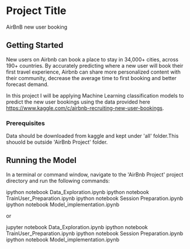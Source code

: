 # Project Title

AirBnB new user booking

## Getting Started

New users on Airbnb can book a place to stay in 34,000+ cities, across 190+ countries. By
accurately predicting where a new user will book their first travel experience, Airbnb can
share more personalized content with their community, decrease the average time to first
booking and better forecast demand.

In this project I will be applying Machine Learning classification models to predict the
new user bookings using the data provided here 
https://www.kaggle.com/c/airbnb-recruiting-new-user-bookings.

### Prerequisites

Data should be downloaded from kaggle and kept under 'all' folder.This shouold be outside 'AirBnb Project' folder. 


## Running the Model

In a terminal or command window, navigate to the 'AirBnb Project' project directory and run the following commands:

ipython notebook Data_Exploration.ipynb
ipython notebook TrainUser_Preparation.ipynb
ipython notebook Session Preparation.ipynb
ipython notebook Model_implementation.ipynb

or

jupyter notebook Data_Exploration.ipynb
ipython notebook TrainUser_Preparation.ipynb
ipython notebook Session Preparation.ipynb
ipython notebook Model_implementation.ipynb

